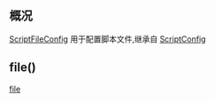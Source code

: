 ## 概况

[ScriptFileConfig](/API/Script/ScriptFileConfig/README.md)
用于配置脚本文件,继承自 [ScriptConfig](/API/Script/ScriptConfig/README.md)

## file()

[file](file.md ":include")